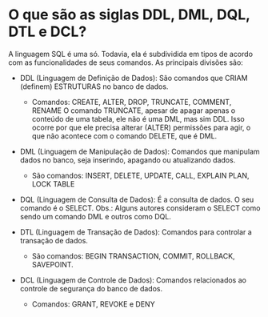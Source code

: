 # O que são as siglas DDL, DML, DQL, DTL e DCL?

A linguagem SQL é uma só. Todavia, ela é subdividida em tipos de acordo com as funcionalidades de seus comandos. As principais divisões são:

* DDL (Linguagem de Definição de Dados): São comandos que CRIAM (definem) ESTRUTURAS no banco de dados. 
    * Comandos: CREATE, ALTER, DROP, TRUNCATE, COMMENT, RENAME
O comando TRUNCATE, apesar de apagar apenas o conteúdo de uma tabela, ele não é uma DML, mas sim DDL. Isso ocorre por que ele precisa alterar (ALTER) permissões para agir, o que não acontece com o comando DELETE, que é DML.

* DML (Linguagem de Manipulação de Dados): Comandos que manipulam dados no banco, seja inserindo, apagando ou atualizando dados. 
    * São comandos: INSERT, DELETE, UPDATE, CALL, EXPLAIN PLAN, LOCK TABLE

* DQL (Linguagem de Consulta de Dados): É a consulta de dados. 
O seu comando é o SELECT. 
Obs.: Alguns autores consideram o SELECT como sendo um comando DML e outros como DQL.

* DTL (Linguagem de Transação de Dados): Comandos para controlar a transação de dados. 
    * São comandos: BEGIN TRANSACTION, COMMIT, ROLLBACK, SAVEPOINT.

* DCL (Linguagem de Controle de Dados): Comandos relacionados ao controle de segurança do banco de dados. 
    * Comandos: GRANT, REVOKE e DENY
